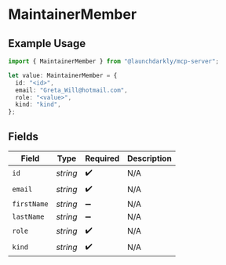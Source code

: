 # MaintainerMember

## Example Usage

```typescript
import { MaintainerMember } from "@launchdarkly/mcp-server";

let value: MaintainerMember = {
  id: "<id>",
  email: "Greta_Will@hotmail.com",
  role: "<value>",
  kind: "kind",
};
```

## Fields

| Field              | Type               | Required           | Description        |
| ------------------ | ------------------ | ------------------ | ------------------ |
| `id`               | *string*           | :heavy_check_mark: | N/A                |
| `email`            | *string*           | :heavy_check_mark: | N/A                |
| `firstName`        | *string*           | :heavy_minus_sign: | N/A                |
| `lastName`         | *string*           | :heavy_minus_sign: | N/A                |
| `role`             | *string*           | :heavy_check_mark: | N/A                |
| `kind`             | *string*           | :heavy_check_mark: | N/A                |